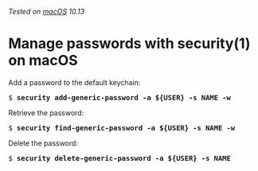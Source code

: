 _Tested on [macOS](/macos/) 10.13_

# Manage passwords with security(1) on macOS

Add a password to the default keychain:

<pre>
$ <b>security add-generic-password -a ${USER} -s NAME -w</b>
</pre>

Retrieve the password:

<pre>
$ <b>security find-generic-password -a ${USER} -s NAME -w</b>
</pre>

Delete the password:

<pre>
$ <b>security delete-generic-password -a ${USER} -s NAME</b>
</pre>
